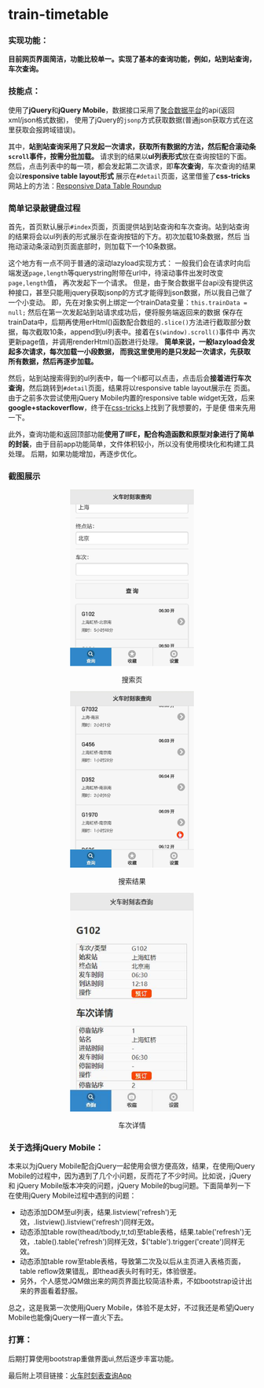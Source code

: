# train-timetable

### 实现功能：

**目前网页界面简洁，功能比较单一。实现了基本的查询功能，例如，站到站查询，车次查询。**

### 技能点：

使用了**jQuery**和**jQuery Mobile**，数据接口采用了[聚合数据平台](https://www.juhe.cn/docs/s/q/12306%E7%81%AB%E8%BD%A6%E7%A5%A8%E6%9F%A5%E8%AF%A2)的api(返回xml/json格式数据)，
使用了jQuery的`jsonp`方式获取数据(普通json获取方式在这里获取会报跨域错误)。

其中，**站到站查询采用了只发起一次请求，获取所有数据的方法，然后配合滚动条`scroll`事件，按需分批加载。**
请求到的结果以**ul列表形式**放在查询按钮的下面。
然后，点击列表中的每一项，都会发起第二次请求，即**车次查询**，车次查询的结果会以**responsive table layout形式**
展示在`#detail`页面，这里借鉴了**css-tricks**网站上的方法：[Responsive Data Table Roundup](https://css-tricks.com/responsive-data-table-roundup/)


### 简单记录敲键盘过程
首先，首页默认展示`#index`页面，页面提供站到站查询和车次查询。站到站查询的结果将会以ul列表的形式展示在查询按钮的下方。初次加载10条数据，然后
当拖动滚动条滚动到页面底部时，则加载下一个10条数据。

这个地方有一点不同于普通的滚动lazyload实现方式：
一般我们会在请求时向后端发送`page,length`等querystring附带在url中，待滚动事件出发时改变`page,length`值，
再次发起下一个请求。
但是，由于聚合数据平台api没有提供这种接口，甚至只能用jquery获取jsonp的方式才能得到json数据，所以我自己做了一个小变动。
即，先在对象实例上绑定一个trainData变量：`this.trainData = null;` 然后在第一次发起站到站请求成功后，便将服务端返回来的数据
保存在trainData中，后期再使用erHtml()函数配合数组的`.slice()`方法进行截取部分数据，每次截取10条，append到ul列表中。接着在`$(window).scroll()`事件中
再次更新page值，并调用renderHtml()函数进行处理。
**简单来说，一般lazyload会发起多次请求，每次加载一小段数据，
而我这里使用的是只发起一次请求，先获取所有数据，然后再逐步加载。**

然后，站到站搜索得到的ul列表中，每一个li都可以点击，点击后会**接着进行车次查询**，然后跳转到`#detail`页面，结果将以responsive table layout展示在
页面。
由于之前多次尝试使用jQuery Mobile内置的responsive table widget无效，后来**google+stackoverflow**，终于在[css-tricks](https://css-tricks.com/responsive-data-table-roundup/)上找到了我想要的，于是便
借来先用一下。

此外，查询功能和返回顶部功能**使用了IIFE，配合构造函数和原型对象进行了简单的封装**，由于目前app功能简单，文件体积较小，所以没有使用模块化和构建工具处理。
后期，如果功能增加，再逐步优化。

### 截图展示

<div style="text-align:center;width:50%;margin:0 auto;">
<img src="https://github.com/Zhouqchao/train-timetable/blob/master/images/search.jpg" width = "300" height = "auto" alt="search"  />
<p>搜索页</p>
<img src="https://github.com/Zhouqchao/train-timetable/blob/master/images/searchList.jpg" width = "300" height = "auto" alt="searchList"/>
<p>搜索结果</p>
<img src="https://github.com/Zhouqchao/train-timetable/blob/master/images/detail.jpg" width = "300" height = "auto" alt="detail" />
<p>车次详情</p>
</div>

### 关于选择jQuery Mobile：

本来以为jQuery Mobile配合jQuery一起使用会很方便高效，结果，在使用jQuery Mobile的过程中，因为遇到了几个小问题，反而花了不少时间。比如说，jQuery和
jQuery Mobile版本冲突的问题，jQuery Mobile的bug问题。下面简单列一下在使用jQuery Mobile过程中遇到的问题：

+ 动态添加DOM至ul列表，结果.listview('refresh')无效，.listview().listview('refresh')同样无效。
+ 动态添加table row(thead/tbody,tr,td)至table表格，结果.table('refresh')无效，.table().table('refresh')同样无效，$('table').trigger('create')同样无效。
+ 动态添加table row至table表格，导致第二次及以后从主页进入表格页面，table reflow效果错乱，即thead表头时有时无，体验很差。
+ 另外，个人感觉JQM做出来的网页界面比较简洁朴素，不如bootstrap设计出来的界面看着舒服。

总之，这是我第一次使用jQuery Mobile，体验不是太好，不过我还是希望jQuery Mobile也能像jQuery一样一直火下去。

### 打算：

后期打算使用bootstrap重做界面ui,然后逐步丰富功能。

最后附上项目链接：[火车时刻表查询App](http://zhouqichao.com/train-timetable/)
